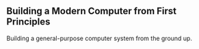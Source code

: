 ## Building a Modern Computer from First Principles

Building a general-purpose computer system from the ground up.